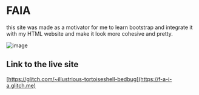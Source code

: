 # FAIA


this site was made as a motivator for me to learn bootstrap and integrate it with my HTML website and make it look more cohesive and pretty. 

![image](https://github.com/user-attachments/assets/2b1935f5-ae44-4522-8e65-9069dc105b77)



## Link to the live site 
[https://glitch.com/~illustrious-tortoiseshell-bedbug](https://f-a-i-a.glitch.me)



